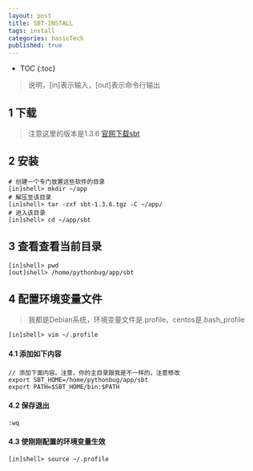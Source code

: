 ```yaml
---
layout: post
title: SBT-INSTALL
tags: install
categories: basicTech
published: true
---
```


* TOC
{:toc}

>说明，[in]表示输入，[out]表示命令行输出

## 1 下载

>注意这里的版本是1.3.6
[官网下载sbt](https://piccolo.link/sbt-1.3.6.tgz)

## 2 安装

~~~shell
# 创建一个专门放置这些软件的目录
[in]shell> mkdir ~/app
# 解压至该目录
[in]shell> tar -zxf sbt-1.3.6.tgz -C ~/app/
# 进入该目录
[in]shell> cd ~/app/sbt
~~~

## 3 查看查看当前目录

~~~shell
[in]shell> pwd
[out]shell> /home/pythonbug/app/sbt
~~~

## 4 配置环境变量文件

>我都是Debian系统，环境变量文件是.profile，centos是.bash_profile

~~~shell
[in]shell> vim ~/.profile
~~~

#### 4.1 添加如下内容

~~~shell
// 添加下面内容。注意，你的主目录跟我是不一样的，注意修改
export SBT_HOME=/home/pythonbug/app/sbt
export PATH=$SBT_HOME/bin:$PATH
~~~

#### 4.2 保存退出
`:wq`

#### 4.3 使刚刚配置的环境变量生效
~~~shell
[in]shell> source ~/.profile
~~~
